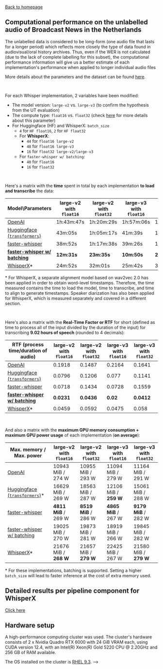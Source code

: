 [Back to homepage](../index.md)

<h2>Computational performance on the unlabelled audio of Broadcast News in the Netherlands</h2>

The unlabelled data is considered to be long-form (one audio file that lasts for a longer period) which reflects more closely the type of data found in audiovisual/oral history archives. Thus, even if the WER is not calculated (due to the lack of complete labelling for this subset), the computational performance information will give us a better estimate of each implementation's performance when applied to longer individual audio files

More details about the parameters and the dataset can be found [here](./res_labelled.md).

<br>

For each Whisper implementation, 2 variables have been modified:
- The model version: `large-v2` vs. `large-v3` (to confirm the hypothesis from the UT evaluation)
- The compute type: `float16` vs. `float32` (check [here](./res_labelled.md) for more details about this parameter)
- For Huggingface (HF) and WhisperX: `batch_size`
    - `4` for `HF float16`, `2` for `HF float32`
    - For **WhisperX**:
        - `44` for `float16 large-v2`
        - `48` for `float16 large-v3`
        - `16` for `float32 large-v2/large-v3`
    - For `faster-whisper w/ batching`:
        - `40` for `float16`
        - `16` for `float32`

<br>

Here's a matrix with the **time** spent in total by each implementation **to load and transcribe** the data:

|Model\Parameters|large-v2 with `float16`|large-v2 with `float32`|large-v3 with `float16`|large-v3 with `float32`|
|---|---|---|---|---|
|[OpenAI](https://github.com/openai/whisper)|1h:43m:47s|1h:20m:29s|1h:57m:06s|1h:28m:50s|
|[Huggingface (`transformers`)](https://huggingface.co/openai/whisper-large-v2#long-form-transcription)|43m:05s|1h:05m:17s|41m:39s|1h:01m:45s|
|[faster-whisper](https://github.com/SYSTRAN/faster-whisper/)|38m:52s|1h:17m:38s|39m:26s|1h:24m:21s|
|**[faster-whisper w/ batching](https://github.com/SYSTRAN/faster-whisper/pull/856)**|**12m:31s**|**23m:35s**|**10m:50s**|**22m:17s**|
|[WhisperX](https://github.com/m-bain/whisperX/)*|24m:52s|32m:01s|25m:42s|31m:24s|

\* For WhisperX, a separate alignment model based on wav2vec 2.0 has been applied in order to obtain word-level timestamps. Therefore, the time measured contains the time to load the model, time to transcribe, and time to align to generate timestamps. Speaker diarization has also been applied for WhisperX, which is measured separately and covered in a different section.

<br>

Here's also a matrix with the **Real-Time Factor or RTF** for short (defined as time to process all of the input divided by the duration of the input) for transcribing **9.02 hours of speech** (rounded to 4 decimals):

|RTF (process time/duration of audio)|large-v2 with `float16`|large-v2 with `float32`|large-v3 with `float16`|large-v3 with `float32`|
|---|---|---|---|---|
|[OpenAI](https://github.com/openai/whisper)|0.1918|0.1487|0.2164|0.1641|
|[Huggingface (`transformers`)](https://huggingface.co/openai/whisper-large-v2#long-form-transcription)|0.0796|0.1206|0.077|0.1141|
|[faster-whisper](https://github.com/SYSTRAN/faster-whisper/)|0.0718|0.1434|0.0728|0.1559|
|**[faster-whisper w/ batching](https://github.com/SYSTRAN/faster-whisper/pull/856)**|**0.0231**|**0.0436**|**0.02**|**0.0412**|
|[WhisperX](https://github.com/m-bain/whisperX/)\*|0.0459|0.0592|0.0475|0.058|

<br>

And also a matrix with the **maximum GPU memory consumption + maximum GPU power usage** of each implementation (**on average**):

|Max. memory / Max. power|large-v2 with `float16`|large-v2 with `float32`|large-v3 with `float16`|large-v3 with `float32`|
|---|---|---|---|---|
|[OpenAI](https://github.com/openai/whisper)|10943 MiB / 274 W|10955 MiB / 293 W|11094 MiB / 279 W|11164 MiB / 291 W|
|[Huggingface (`transformers`)](https://huggingface.co/openai/whisper-large-v2#long-form-transcription)*|16629 MiB / 269 W|18563 MiB / 287 W|12106 MiB / **259 W**|15061 MiB / 288 W|
|[faster-whisper](https://github.com/SYSTRAN/faster-whisper/)|**4811 MiB** / 269 W|**8519 MiB** / 286 W|**4865 MiB** / 267 W|**9179 MiB** / 282 W|
|[faster-whisper w/ batching](https://github.com/SYSTRAN/faster-whisper/pull/856)|19025 MiB / 270 W|19873 MiB / 281 W|18919 MiB / 266 W|19845 MiB / 282 W|
|[WhisperX](https://github.com/m-bain/whisperX/)*|21676 MiB / **268 W**|21657 MiB / **279 W**|22425 MiB / 267 W|21580 MiB / **279 W**|

\* For these implementations, batching is supported. Setting a higher `batch_size` will lead to faster inference at the cost of extra memory used.

## Detailed results per pipeline component for WhisperX
[Click here](./whisperx.md)

## Hardware setup

A high-performance computing cluster was used. The cluster's hardware consists of 2 x Nvidia Quadro RTX 6000 with 24 GiB VRAM each, using CUDA version 12.4, with an Intel(R) Xeon(R) Gold 5220 CPU @ 2.20GHz and 256 GB of RAM available.

The OS installed on the cluster is [RHEL 9.3](https://docs.redhat.com/en/documentation/red_hat_enterprise_linux/9/html-single/9.3_release_notes/index). -->
